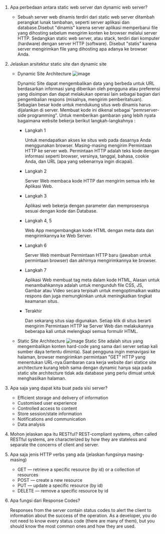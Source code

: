 1. Apa perbedaan antara static web server dan dynamic web server?
    - Sebuah server web dinamis terdiri dari static web server ditambah perangkat lunak tambahan, seperti server aplikasi dan database.Disebut "dinamis" karena server aplikasi memperbarui file yang dihosting sebelum mengirim konten ke browser melalui server HTTP. Sedangkan static web server, atau stack, terdiri dari komputer (hardware) dengan server HTTP (software). Disebut "statis" karena server mengirimkan file yang dihosting apa adanya ke browser Anda.
2. Jelaskan arsitektur static site dan dynamic site
    - Dynamic Site Architecture
    ![image](https://user-images.githubusercontent.com/73428220/145914194-6c204c38-f2cf-43b8-91ea-0d26b142f129.png)

        Dynamic Site dapat mengembalikan data yang berbeda untuk URL berdasarkan informasi yang diberikan oleh pengguna atau preferensi yang disimpan dan dapat melakukan operasi lain sebagai bagian dari pengembalian respons (misalnya, mengirim pemberitahuan).
        Sebagian besar kode untuk mendukung situs web dinamis harus dijalankan di server. Membuat kode ini dikenal sebagai "pemrserver-side programming". Untuk memberikan gambaran yang lebih nyata bagaimana website bekerja berikut langkah-langkahnya :
        - Langkah 1
        
            Untuk mendapatkan akses ke situs web pada dasarnya Anda menggunakan browser. Masing-masing mengirim Permintaan HTTP ke server web. Permintaan HTTP adalah teks kode dengan informasi seperti browser, versinya, tanggal, bahasa, cookie Anda, dan URL (apa yang sebenarnya ingin dicapai).
        - Langkah 2
       
            Server Web membaca kode HTTP dan mengirim semua info ke Aplikasi Web.
        - Langkah 3
        
           Aplikasi web bekerja dengan parameter dan memprosesnya sesuai dengan kode dan Database. 
        - Langkah 4, 5
        
            Web App mengembangkan kode HTML dengan meta data dan mengirimkannya ke Web Server.
        - Langkah 6
        
            Server Web membuat Permintaan HTTP baru (jawaban untuk permintaan browser) dan akhirnya mengirimkannya ke browser.
        - Langkah 7
        
            Aplikasi Web membuat tag meta dalam kode HTML, Alasan untuk menambahkannya adalah untuk mengunduh file CSS, JS, Gambar atau Video secara terpisah untuk mengoptimalkan waktu respons dan juga memungkinkan untuk meningkatkan tingkat keamanan situs.
        - Terakhir
        
            Dan sekarang situs siap digunakan. Setiap klik di situs berarti mengirim Permintaan HTTP ke Server Web dan melakukannya beberapa kali untuk melengkapi semua formulir HTML.
     - Static Site Architecture
     ![image](https://user-images.githubusercontent.com/73428220/145914158-343e1461-953a-4586-b3c8-bb31fe674621.png)
        Static Site adalah situs yang mengembalikan konten hard-code yang sama dari server setiap kali sumber daya tertentu diminta). Saat pengguna ingin menavigasi ke halaman, browser mengirimkan permintaan "GET" HTTP yang menentukan URL-nya.Gambaran cara kerja website dari statice site architecture kurang lebih sama dengan dynamic hanya saja pada static site architecture tidak ada database yang perlu dimuat untuk menghasilkan halaman.
    
3. Apa saja yang dapat kita buat pada sisi server?
    - Efficient storage and delivery of information
    - Customised user experience
    - Controlled access to content
    - Store session/state information
    - Notifications and communication
    - Data analysis

4. Mohon jelaskan apa itu RESTful?
    REST-compliant systems, often called RESTful systems, are characterized by how they are stateless and separate the concerns of client and server.
5. Apa saja jenis HTTP verbs yang ada (jelaskan fungsinya masing-masing)
    - GET — retrieve a specific resource (by id) or a collection of resources
    - POST — create a new resource
    - PUT — update a specific resource (by id)
    - DELETE — remove a specific resource by id

6. Apa fungsi dari Response Codes?

    Responses from the server contain status codes to alert the client to information about the success of the operation. As a developer, you do not need to know every status code (there are many of them), but you should know the most common ones and how they are used.
